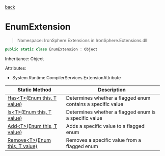 ﻿[back](/IronSphere.Extensions/types)

# EnumExtension

> Namespace: IronSphere.Extensions in  IronSphere.Extensions.dll



```csharp
public static class EnumExtension : Object
```
Inheritance: Object



Attributes:
        
* System.Runtime.CompilerServices.ExtensionAttribute




| Static Method | Description |
| --- | --- |
| [Has&lt;T&gt;(Enum this, T value)](EnumExtension.Has-T-(Enum,T)) | Determines whether a flagged enum contains a specific value |
| [Is&lt;T&gt;(Enum this, T value)](EnumExtension.Is-T-(Enum,T)) | Determines whether a flagged enum is a specific value |
| [Add&lt;T&gt;(Enum this, T value)](EnumExtension.Add-T-(Enum,T)) | Adds a specific value to a flagged enum |
| [Remove&lt;T&gt;(Enum this, T value)](EnumExtension.Remove-T-(Enum,T)) | Removes a specific value from a flagged enum |
